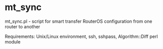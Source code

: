 # mt_sync
mt_sync.pl - script for smart transfer RouterOS configuration from one router to another

Requirements:
Unix/Linux environment, ssh, sshpass, Algorithm::Diff perl module
